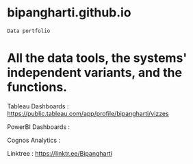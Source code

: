 # bipangharti.github.io
    Data portfolio
  
  # All the data tools, the systems' independent variants, and the functions.
  Tableau Dashboards :
  https://public.tableau.com/app/profile/bipangharti/vizzes
  
  PowerBI Dashboards :


  Cognos Analytics :

  Linktree : https://linktr.ee/Bipangharti
